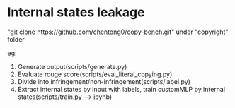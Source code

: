 # Internal states leakage

"git clone https://github.com/chentong0/copy-bench.git" under "copyright" folder

eg:
1. Generate output(scripts/generate.py)
2. Evaluate rouge score(scripts/eval_literal_copying.py)
3. Divide into infringement/non-infringement(scripts/label.py)
4. Extract internal states by input with labels, train customMLP by internal states(scripts/train.py --> ipynb)

